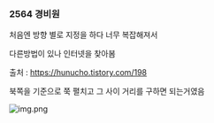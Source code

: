 ### 2564 경비원

처음엔 방향 별로 지정을 하다 너무 복잡해져서 

다른방법이 있나 인터넷을 찾아봄 

출처 : https://hunucho.tistory.com/198

북쪽을 기준으로 쭉 펼치고 그 사이 거리를 구하면 되는거였음 


![img.png](img.png)